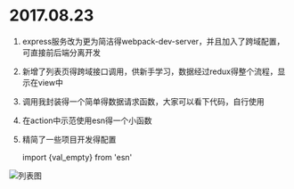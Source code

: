 # 2017.08.23 
1. express服务改为更为简洁得webpack-dev-server，并且加入了跨域配置，可直接前后端分离开发
2. 新增了列表页得跨域接口调用，供新手学习，数据经过redux得整个流程，显示在view中
3. 调用我封装得一个简单得数据请求函数，大家可以看下代码，自行使用
4. 在action中示范使用esn得一个小函数
5. 精简了一些项目开发得配置

    import {val_empty} from 'esn'

![列表图](https://github.com/aiyuekuang/react_home/blob/master/doc/img/react_home.png?raw=true)